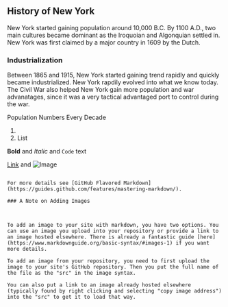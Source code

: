 ## History of New York


New York started gaining population around 10,000 B.C. By 1100 A.D., two main cultures became dominant as the Iroquoian and Algonquian settled in. New York was first claimed by a major country in 1609 by the Dutch. 

### Industrialization 


Between 1865 and 1915, New York started gaining trend rapidly and quickly became industrialized. New York rapdily evolved into what we know today. The Civil War also helped New York gain more population and war advanatages, since it was a very tactical advantaged port to control during the war. 


Population Numbers Every Decade


1. 
2. List

**Bold** and _Italic_ and `Code` text

[Link](url) and ![Image](src)
```

For more details see [GitHub Flavored Markdown](https://guides.github.com/features/mastering-markdown/).

### A Note on Adding Images



To add an image to your site with markdown, you have two options. You can use an image you upload into your repository or provide a link to an image hosted elsewhere. There is already a fantastic guide [here](https://www.markdownguide.org/basic-syntax/#images-1) if you want more details.

To add an image from your repository, you need to first upload the image to your site's GitHub repository. Then you put the full name of the file as the "src" in the image syntax.

You can also put a link to an image already hosted elsewhere (typically found by right clicking and selecting "copy image address") into the "src" to get it to load that way.
 
